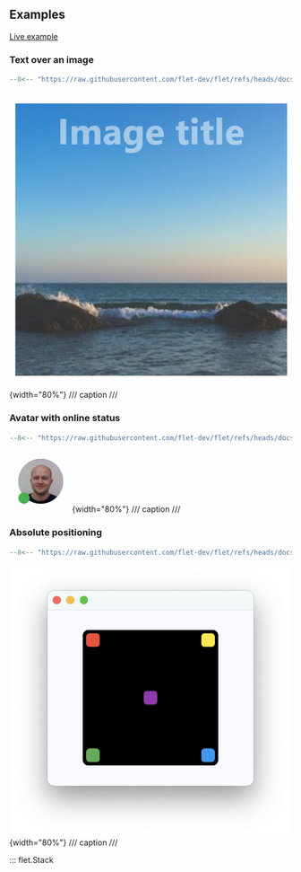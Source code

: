 ## Examples

[Live example](https://flet-controls-gallery.fly.dev/layout/stack)

### Text over an image

```python
--8<-- "https://raw.githubusercontent.com/flet-dev/flet/refs/heads/docs/sdk/python/examples/controls/stack/text-on-image"
```

![text-on-image](https://raw.githubusercontent.com/flet-dev/flet/docs/sdk/python/examples/controls/stack/media/text-on-image.png){width="80%"}
/// caption
///

### Avatar with online status

```python
--8<-- "https://raw.githubusercontent.com/flet-dev/flet/refs/heads/docs/sdk/python/examples/controls/stack/online-avatar"
```

![online-avatar](https://raw.githubusercontent.com/flet-dev/flet/docs/sdk/python/examples/controls/stack/media/online-avatar.png){width="80%"}
/// caption
///

### Absolute positioning

```python
--8<-- "https://raw.githubusercontent.com/flet-dev/flet/refs/heads/docs/sdk/python/examples/controls/stack/absolute-positioning"
```

![absolute-positioning](https://raw.githubusercontent.com/flet-dev/flet/docs/sdk/python/examples/controls/stack/media/absolute-positioning.png){width="80%"}
/// caption
///


::: flet.Stack
